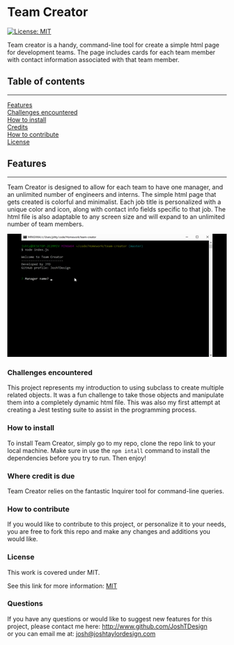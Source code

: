   
# Team Creator
[![License: MIT](https://img.shields.io/badge/License-MIT-yellow.svg)](#licence)

Team creator is a handy, command-line tool for create a simple html page for development teams. The page includes cards for each team member with contact information associated with that team member.
## Table of contents

***

[Features](#features)  
[Challenges encountered](#challenges-encountered)  
[How to install](#how-to-install)  
[Credits](#where-credit-is-due)  
[How to contribute](#how-to-contribute)  
[License](#licence)  


## Features  

*** 

Team Creator is designed to allow for each team to have one manager, and an unlimited number of engineers and interns. The simple html page that gets created is colorful and minimalist. Each job title is personalized with a unique color and icon, along with contact info fields specific to that job. The html file is also adaptable to any screen size and will expand to an unlimited number of team members.


![](https://github.com/JoshTDesign/team-creator/blob/master/Demo/TeamCreator-clip.gif)


### Challenges encountered  
This project represents my introduction to using subclass to create multiple related objects. It was a fun challenge to take those objects and manipulate them into a completely dynamic html file. This was also my first attempt at creating a Jest testing suite to assist in the programming process.

### How to install  
To install Team Creator, simply go to my repo, clone the repo link to your local machine. Make sure in use the `npm intall` command to install the dependencies before you try to run. Then enjoy!

### Where credit is due  
Team Creator relies on the fantastic Inquirer tool for command-line queries.

### How to contribute  
If you would like to contribute to this project, or personalize it to your needs, you are free to fork this repo and make any changes and additions you would like.


### License  
This work is covered under MIT.

 See this link for more information:
[MIT](https://opensource.org/licenses/MIT)  


### Questions 
If you have any questions or would like to suggest new features for this project, please contact me here: 
http://www.github.com/JoshTDesign    
or you can email me at: josh@joshtaylordesign.com



